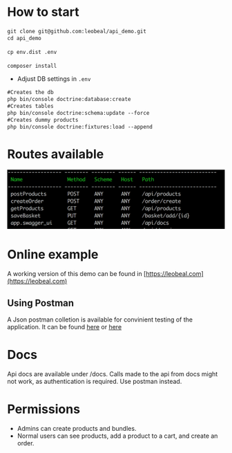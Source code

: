 # How to start

```shell
git clone git@github.com:leobeal/api_demo.git
cd api_demo

cp env.dist .env

composer install

```
- Adjust DB settings in `.env`
```shell
#Creates the db
php bin/console doctrine:database:create
#Creates tables
php bin/console doctrine:schema:update --force
#Creates dummy products
php bin/console doctrine:fixtures:load --append
```

# Routes available
![routes](public/images/routes.png)


# Online example

A working version of this demo can be found in [https://leobeal.com](https://leobeal.com)

## Using Postman

A Json postman colletion is available for convinient testing of the application.
It can be found [here](public/postman_collection.json) or [here](https://leobeal.com/postman_collection.json)


# Docs
Api docs are available under /docs.  Calls made to the api from docs might not work, as authentication is required. Use postman instead.

# Permissions
- Admins can create products and bundles.
- Normal users can see products, add a product to a cart, and create an order.
